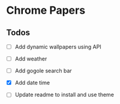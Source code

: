# Chrome Papers

## Todos
- [ ] Add dynamic wallpapers using API
- [ ] Add weather
- [ ] Add gogole search bar
- [x] Add date time
- [ ] Update readme to install and use theme

